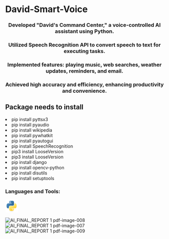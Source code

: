 # David-Smart-Voice


<h3 align="center">Developed "David's Command Center," a voice-controlled AI assistant using Python.</h3>
<h3 align="center">Utilized Speech Recognition API to convert speech to text for executing tasks.</h3>
<h3 align="center">Implemented features: playing music, web searches, weather updates, reminders, and email.</h3>
<h3 align="center">Achieved high accuracy and efficiency, enhancing productivity and convenience.</h3>
<h2>Package needs to install</h2>
<li>pip install pyttsx3</li>
<li>pip install pyaudio</li>
<li>pip install wikipedia</li>
<li>pip install pywhatkit</li>
<li>pip install pyautogui</li>
<li>pip install SpeechRecognition</li>
<li>pip3 install LooseVersion</li>
<li>pip3 install LooseVersion</li>
<li>pip install django</li>
<li>pip install opencv-python</li>
<li>pip install disutils</li>
<li>pip install setuptools</li>

<h3 align="left">Languages and Tools:</h3>
<p align="left"> <a href="https://www.python.org" target="_blank" rel="noreferrer"> <img src="https://raw.githubusercontent.com/devicons/devicon/master/icons/python/python-original.svg" alt="python" width="40" height="40"/> </a> </p>

![AI_FINAL_REPORT 1 pdf-image-008](https://github.com/kmishraa/David-Smart-Voice/assets/104066423/3add6d2c-bf63-4aaf-86f1-99fbcff65cd1)
![AI_FINAL_REPORT 1 pdf-image-007](https://github.com/kmishraa/David-Smart-Voice/assets/104066423/8f190774-cf9e-43bc-be92-54c0552b3100)
![AI_FINAL_REPORT 1 pdf-image-009](https://github.com/kmishraa/David-Smart-Voice/assets/104066423/0837fff1-bfdd-43ff-b3e5-9471a5e40425)








